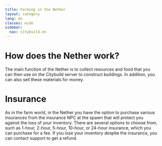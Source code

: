 ```yaml
---
title: Farming in the Nether
layout: category
lang: en
classes: wide
sidebar:
  nav: citybuild-en
---
```


# How does the Nether work?
The main function of the Nether is to collect resources and food that you can then use on the Citybuild server to construct buildings. In addition, you can also sell these materials for money.



# Insurance
As in the farm world, in the Nether you have the option to purchase various insurances from the insurance NPC at the spawn that will protect you against the loss of your inventory. There are several options to choose from, such as 1-hour, 2-hour, 5-hour, 10-hour, or 24-hour insurance, which you can purchase for a fee. If you lose your inventory despite the insurance, you can contact support to get a refund.
